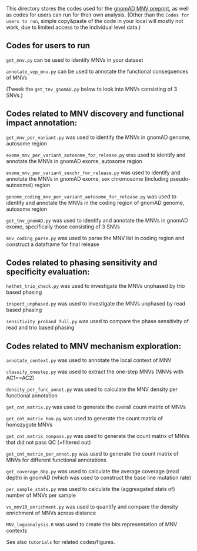 This directory stores the codes used for the [gnomAD MNV preprint](https://www.biorxiv.org/content/10.1101/573378v2), as well as codes for users can run for their own analysis.
(Other than the `Codes for users to run`, simple copy&paste of the code in your local will mostly not work, due to limited access to the individual level data.)

## Codes for users to run

`get_mnv.py` can be used to identify MNVs in your dataset

`annotate_vep_mnv.py` can be used to annotate the functional consequences of MNVs 

(Tweek the `get_tnv_gnomAD.py` below to look into MNVs consisting of 3 SNVs.)

## Codes related to MNV discovery and functional impact annotation:

`get_mnv_per_variant.py` was used to identify the MNVs in gnomAD genome, autosome region

`exome_mnv_per_variant_autosome_for_release.py` was used to identify and annotate the MNVs in gnomAD exome, autosome region

`exome_mnv_per_variant_sexchr_for_release.py` was used to identify and annotate the MNVs in gnomAD exome, sex chromosome (including pseudo-autosomal) region

`genome_coding_mnv_per_variant_autosome_for_release.py` was used to identify and annotate the MNVs in the coding region of gnomAD genome, autosome region

`get_tnv_gnomAD.py` was used to identify and annotate the MNVs in gnomAD exome, specifically those consisting of 3 SNVs

`mnv_coding_parse.py` was used to parse the MNV list in coding region and construct a dataframe for final release


## Codes related to phasing sensitivity and specificity evaluation:

`hethet_trio_check.py` was used to investigate the MNVs unphased by trio based phasing

`inspect_unphased.py` was used to investigate the MNVs unphased by read based phasing

`sensitivity_proband_full.py` was used to compare the phase sensitivity of read and trio based phasing


## Codes related to MNV mechanism exploration:

`annotate_context.py` was used to annotate the local context of MNV

`classify_onestep.py` was used to extract the one-step MNVs (MNVs with AC1==AC2) 

`density_per_func_annot.py` was used to calculate the MNV density per functional annotation

`get_cnt_matrix.py` was used to generate the overall count matrix of MNVs

`get_cnt_matrix_hom.py` was used to generate the count matrix of homozygote MNVs

`get_cnt_matrix_nonpass.py` was used to generate the count matrix of MNVs that did not pass QC (=filtered out)

`get_cnt_matrix_per_annot.py` was used to generate the count matrix of MNVs for different functional annotations

`get_coverage_8bp.py` was used to calculate the average coverage (read depth) in gnomAD (which was used to construct the base line mutation rate)

`per_sample_stats.py` was used to calculate the (aggreagated stats of) number of MNVs per sample

`vs_mnv10_enrichment.py` was used to quantify and compare the density enrichment of MNVs across distance

`MNV_logoanalysis.R` was used to create the bits representation of MNV contexts



See also `tutorials` for related codes/figures.



